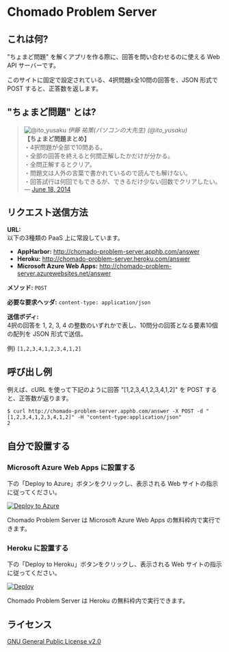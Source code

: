 ﻿# Chomado Problem Server

## これは何?

"ちょまど問題" を解くアプリを作る際に、回答を問い合わせるのに使える Web API サーバーです。

このサイトに固定で設定されている、4択問題x全10問の回答を、JSON 形式で POST すると、正答数を返します。

## "ちょまど問題" とは?

> ![@ito_yusaku](https://pbs.twimg.com/profile_images/477275642065473537/N7VoaKoW_normal.jpeg) _伊藤 祐策(パソコンの大先生) (@ito_yusaku)_  
> **【ちょまど問題まとめ】**  
>・4択問題が全部で10問ある。  
>・全部の回答を終えると何問正解したかだけが分かる。  
>・全問正解するとクリア。  
>・問題文は人外の言葉で書かれているので読んでも解けない。  
>・回答試行は何回でもできるが、できるだけ少ない回数でクリアしたい。  
> &mdash; <a href="https://twitter.com/ito_yusaku/status/479262891124617216">June 18, 2014</a>

## リクエスト送信方法

**URL:**  
以下の3種類の PaaS 上に常設しています。

- **AppHarbor:** http://chomado-problem-server.apphb.com/answer
- **Heroku:** http://chomado-problem-server.heroku.com/answer
- **Microsoft Azure Web Apps:** http://chomado-problem-server.azurewebsites.net/answer

**メソッド:**  `POST`

**必要な要求ヘッダ:** `content-type: application/json`

**送信ボディ:**  
4択の回答を 1, 2, 3, 4 の整数のいずれかで表し、10問分の回答となる要素10個の配列を JSON 形式で送信。

例) `[1,2,3,4,1,2,3,4,1,2]`

## 呼び出し例

例えば、cURL を使って下記のように回答 "[1,2,3,4,1,2,3,4,1,2]" を POST すると、正答数が返ります。

```
$ curl http://chomado-problem-server.apphb.com/answer -X POST -d "[1,2,3,4,1,2,3,4,1,2]" -H "content-type:application/json"
2
```

## 自分で設置する

### Microsoft Azure Web Apps に設置する

下の「Deploy to Azure」ボタンをクリックし、表示される Web サイトの指示に従ってください。

[![Deploy to Azure](https://azuredeploy.net/deploybutton.png)](https://azuredeploy.net/)

Chomado Problem Server は Microsoft Azure Web Apps の無料枠内で実行できます。

### Heroku に設置する

下の「Deploy to Heroku」ボタンをクリックし、表示される Web サイトの指示に従ってください。

[![Deploy](https://www.herokucdn.com/deploy/button.png)](https://heroku.com/deploy)

Chomado Problem Server は Heroku の無料枠内で実行できます。

## ライセンス

[GNU General Public License v2.0](https://github.com/jsakamoto/chomado-problem-server/blob/master/LICENSE)
